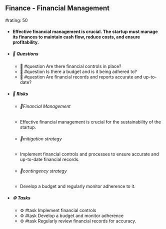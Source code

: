## Finance - Financial Management
#rating: 50
- #### Effective financial management is crucial. The startup must manage its finances to maintain cash flow, reduce costs, and ensure profitability.
- ##### 💭 Questions
  - 💭 #question Are there financial controls in place?
  - 💭 #question Is there a budget and is it being adhered to?
  - 💭 #question Are financial records and reports accurate and up-to-date?
- ##### 🚨 Risks
  - ###### 🚨Financial Management
  - Effective financial management is crucial for the sustainability of the startup.
  - ###### 🚨mitigation strategy
  - Implement financial controls and processes to ensure accurate and up-to-date financial records.
  - ###### 🚨contingency strategy
  - Develop a budget and regularly monitor adherence to it.
- ##### ⚙️ Tasks
  - ⚙️ #task Implement financial controls
  - ⚙️ #task  Develop a budget and monitor adherence
  - ⚙️ #task  Regularly review financial records for accuracy.


